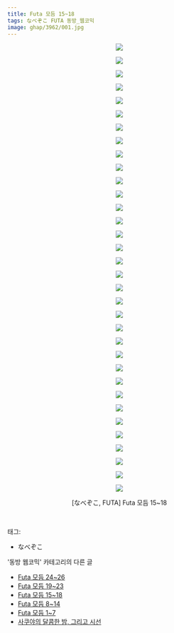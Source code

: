```yaml
---
title: Futa 모듬 15~18
tags: なべぞこ FUTA 동방_웹코믹
image: ghap/3962/001.jpg
---
```

<div class="article">
<p style="text-align: center; clear: none; float: none;"><img src="{{ site.nasurl }}/ghap/3962/001.jpg"/></p>
<p style="text-align: center; clear: none; float: none;"><img src="{{ site.nasurl }}/ghap/3962/002.jpg"/></p>
<p style="text-align: center; clear: none; float: none;"><img src="{{ site.nasurl }}/ghap/3962/003.jpg"/></p>
<p style="text-align: center; clear: none; float: none;"><img src="{{ site.nasurl }}/ghap/3962/004.jpg"/></p>
<p style="text-align: center; clear: none; float: none;"><img src="{{ site.nasurl }}/ghap/3962/005.jpg"/></p>
<p style="text-align: center; clear: none; float: none;"><img src="{{ site.nasurl }}/ghap/3962/006.jpg"/></p>
<p style="text-align: center; clear: none; float: none;"><img src="{{ site.nasurl }}/ghap/3962/007.jpg"/></p>
<p style="text-align: center; clear: none; float: none;"><img src="{{ site.nasurl }}/ghap/3962/008.jpg"/></p>
<p style="text-align: center; clear: none; float: none;"><img src="{{ site.nasurl }}/ghap/3962/009.jpg"/></p>
<p style="text-align: center; clear: none; float: none;"><img src="{{ site.nasurl }}/ghap/3962/010.jpg"/></p>
<p style="text-align: center; clear: none; float: none;"><img src="{{ site.nasurl }}/ghap/3962/011.jpg"/></p>
<p style="text-align: center; clear: none; float: none;"><img src="{{ site.nasurl }}/ghap/3962/012.jpg"/></p>
<p style="text-align: center; clear: none; float: none;"><img src="{{ site.nasurl }}/ghap/3962/013.jpg"/></p>
<p style="text-align: center; clear: none; float: none;"><img src="{{ site.nasurl }}/ghap/3962/014.jpg"/></p>
<p style="text-align: center; clear: none; float: none;"><img src="{{ site.nasurl }}/ghap/3962/015.jpg"/></p>
<p style="text-align: center; clear: none; float: none;"><img src="{{ site.nasurl }}/ghap/3962/016.jpg"/></p>
<p style="text-align: center; clear: none; float: none;"><img src="{{ site.nasurl }}/ghap/3962/017.jpg"/></p>
<p style="text-align: center; clear: none; float: none;"><img src="{{ site.nasurl }}/ghap/3962/018.jpg"/></p>
<p style="text-align: center; clear: none; float: none;"><img src="{{ site.nasurl }}/ghap/3962/019.jpg"/></p>
<p style="text-align: center; clear: none; float: none;"><img src="{{ site.nasurl }}/ghap/3962/020.jpg"/></p>
<p style="text-align: center; clear: none; float: none;"><img src="{{ site.nasurl }}/ghap/3962/021.jpg"/></p>
<p style="text-align: center; clear: none; float: none;"><img src="{{ site.nasurl }}/ghap/3962/022.jpg"/></p>
<p style="text-align: center; clear: none; float: none;"><img src="{{ site.nasurl }}/ghap/3962/023.jpg"/></p>
<p style="text-align: center; clear: none; float: none;"><img src="{{ site.nasurl }}/ghap/3962/024.jpg"/></p>
<p style="text-align: center; clear: none; float: none;"><img src="{{ site.nasurl }}/ghap/3962/025.jpg"/></p>
<p style="text-align: center; clear: none; float: none;"><img src="{{ site.nasurl }}/ghap/3962/026.jpg"/></p>
<p style="text-align: center; clear: none; float: none;"><img src="{{ site.nasurl }}/ghap/3962/027.jpg"/></p>
<p style="text-align: center; clear: none; float: none;"><img src="{{ site.nasurl }}/ghap/3962/028.jpg"/></p>
<p style="text-align: center; clear: none; float: none;"><img src="{{ site.nasurl }}/ghap/3962/029.jpg"/></p>
<p style="text-align: center; clear: none; float: none;"><img src="{{ site.nasurl }}/ghap/3962/030.jpg"/></p>
<p style="text-align: center; clear: none; float: none;"><img src="{{ site.nasurl }}/ghap/3962/031.jpg"/></p>
<p style="text-align: center; clear: none; float: none;"><img src="{{ site.nasurl }}/ghap/3962/032.jpg"/></p>
<p style="text-align: center; clear: none; float: none;"><img src="{{ site.nasurl }}/ghap/3962/033.jpg"/></p>
<p style="text-align: center; clear: none; float: none;"><img src="{{ site.nasurl }}/ghap/3962/034.jpg"/></p>
<p style="text-align: center; clear: none; float: none;">[なべぞこ, FUTA] Futa 모듬 15~18</p>
<p><br/></p>
</div><div class="tagTrail">
<p>태그: </p>
<ul>
<li>なべぞこ</li>
</ul>
</div><div class="another">
<p>'동방 웹코믹' 카테고리의 다른 글</p>
<ul>
<li><a href="/2017-11-25-ghap_3964">Futa 모듬 24~26</a></li>
<li><a href="/2017-11-25-ghap_3963">Futa 모듬 19~23</a></li>
<li><a href="/2017-11-25-ghap_3962">Futa 모듬 15~18</a></li>
<li><a href="/2017-11-25-ghap_3961">Futa 모듬 8~14</a></li>
<li><a href="/2017-11-24-ghap_3960">Futa 모듬 1~7</a></li>
<li><a href="/2017-11-21-ghap_3957">사쿠야의 달콤한 밤, 그리고 시선</a></li>
</ul>
</div><div class="cb_module cb_fluid">
<div class="cb_wrt cb_profile">
</div><!-- commentList close -->
</div>